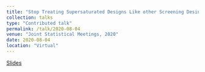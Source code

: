```yaml
---
title: "Stop Treating Supersaturated Designs Like other Screening Desings"
collection: talks
type: "Contributed talk"
permalink: /talk/2020-08-04
venue: "Joint Statistical Meetings, 2020"
date: 2020-08-04
location: "Virtual"
---
```


[Slides](http://weeseml.github.io/files/JSM_2020.pdf)
